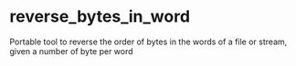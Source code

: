 # reverse_bytes_in_word
Portable tool to reverse the order of bytes in the words of a file or stream, given a number of byte per word
